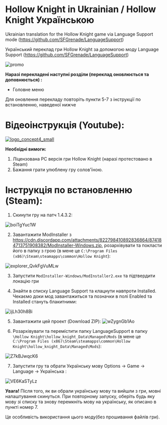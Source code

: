 # Hollow Knight in Ukrainian / Hollow Knight Українською
Ukrainian translation for the Hollow Knight game via Language Support mode (https://github.com/SFGrenade/LanguageSupport) 

Український переклад гри Hollow Knight за допомогою моду Language Support (https://github.com/SFGrenade/LanguageSupport) 

![promo](https://user-images.githubusercontent.com/6781574/131626755-3d2c92fb-d685-4bf3-9a70-cb21e61ef528.jpg)

**Наразі перекладені наступні розділи (переклад оновлюється та доповнюється) :**
- Головне меню

Для оновлення перекладу повторіть пункти 5-7 з інструкції по встановленню, наведеної нижче

# **Відеоінструкція (Youtube):**

[![logo_concept4_small](https://user-images.githubusercontent.com/6781574/131629290-f09841b9-3006-421c-9549-11b624547dc3.png)](https://www.youtube.com/watch?v=koQvD7k7eYc)

**Необхідні вимоги:**
1) Ліцензована PC версія гри Hollow Knight (наразі протестовано в Steam)
2) Бажання грати улюблену гру солов'їною.

# **Інструкція по встановленню (Steam):**
1) Скинути гру на патч 1.4.3.2:

![boiTgYuc1W](https://user-images.githubusercontent.com/6781574/131621354-38b39345-4449-46a2-8dc8-e2baf2589c87.gif)

2) Завантажити ModInstaller з https://cdn.discordapp.com/attachments/822798410892836864/874184713751908382/ModInstaller-Windows.zip, розархівувати та покласти його в папку з грою (в мене це `C:\Program Files (x86)\Steam\steamapps\common\Hollow Knight`):

![explorer_QvkFgVuMLw](https://user-images.githubusercontent.com/6781574/131622954-0bf342c1-1212-4fbe-9ac4-689d01343e31.png)

3) Запустити `ModInstaller-Windows/ModInstaller2.exe` та підтвердити локацію гри

4) Знайти в списку Language Support та клацнути навпроти Installed. Чекаємо доки мод завантажиться та позначки в полі Enabled та Installed стануть блакитними:

![ijLh30h8Bi](https://user-images.githubusercontent.com/6781574/131623705-b0a058b1-8ce2-46ae-b485-b6d46d698bf6.png)

5) Завантажити цей проект (Download ZIP):
![wZygnGb1Ao](https://user-images.githubusercontent.com/6781574/131628259-3027eb77-04cf-4467-8cfe-10d451d50894.png)

6) Розархівувати та перемістити папку LanguageSupport в папку `\Hollow Knight\hollow_knight_Data\Managed\Mods`
(в мене це `C:\Program Files (x86)\Steam\steamapps\common\Hollow Knight\hollow_knight_Data\Managed\Mods`):

![Z7kBJwqcK6](https://user-images.githubusercontent.com/6781574/131628137-ddafa4d0-7aa2-4545-876f-5c4c009bcc43.png)

7) Запустити гру та обрати Українську мову Options -> Game -> Language -> Українська :

![VE6KaSTyLz](https://user-images.githubusercontent.com/6781574/131624773-59e8450d-19da-4770-b7d2-5c473b4f9681.png)

**Увага!** 
Після того, як ви обрали українську мову та вийшли з гри, мовні налаштування скинуться. При повторному запуску, оберіть будь яку мову зі списку та знову перемкніть мову на українську, як описано в пункті номер 7. 

Це особливість використання цього моду(без прошивання файлів гри).
